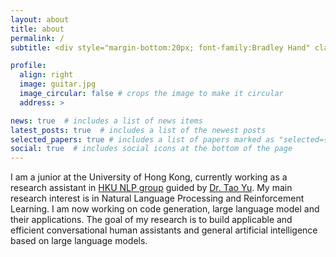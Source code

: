 ```yaml
---
layout: about
title: about
permalink: /
subtitle: <div style="margin-bottom:20px; font-family:Bradley Hand" class="motto">Explore and impress the world</div>

profile:
  align: right
  image: guitar.jpg
  image_circular: false # crops the image to make it circular
  address: >

news: true  # includes a list of news items
latest_posts: true  # includes a list of the newest posts
selected_papers: true # includes a list of papers marked as "selected={true}"
social: true  # includes social icons at the bottom of the page
---
```


 I am a junior at the University of Hong Kong, currently working as a research assistant in [HKU NLP group](https://hkunlp.github.io/) guided by [Dr. Tao Yu](https://taoyds.github.io/). My main research interest is in Natural Language Processing and Reinforcement Learning. I am now working on code generation, large language model and their applications. The goal of my research is to build applicable and efficient conversational human assistants and general artificial intelligence based on large language models.
